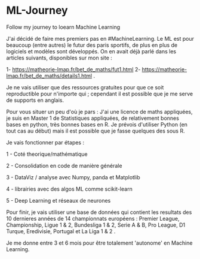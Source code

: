 # ML-Journey
Follow my journey to loearn Machine Learning

J'ai décidé de faire mes premiers pas en #MachineLearning. Le ML est pour beaucoup  (entre autres) le futur des paris sportifs, de plus en plus de logiciels et modèles sont développés. On en avait déjà parlé dans les articles suivants, disponibles sur mon site :

1- https://matheorie-lmap.fr/bet_de_maths/fut1.html
2- https://matheorie-lmap.fr/bet_de_maths/details1.html .

Je ne vais utiliser que des ressources gratuites pour que ce soit reproductible pour n'importe qui ; cependant il est possible que je me serve de supports en anglais.

Pour vous situer un peu d'où je pars :
J'ai une licence de maths appliquées, je suis en Master 1  de Statistiques appliquées, de relativement bonnes bases en python, très bonnes bases en R. Je prévois d'utiliser Python (en tout cas au début) mais il est possible que je fasse quelques des sous R.

Je vais fonctionner par étapes : 

1 - Coté theorique/mathématique

2 - Consolidation en code de manière générale

3 -  DataViz / analyse avec Numpy, panda et Matplotlib

4 - librairies avec des algos ML comme scikit-learn

5 - Deep Learning et réseaux de neurones

Pour finir, je vais utiliser une base de données qui contient les resultats des 10 dernieres années de 14 championnats européens : Premier League, Championship, Ligue 1 & 2, Bundesliga 1 & 2, Serie A & B, Pro League, D1 Turque, Eredivisie, Portugal et La Liga 1 & 2 .

Je me donne entre 3 et 6 mois pour être totalement 'autonome' en Machine Learning. 

